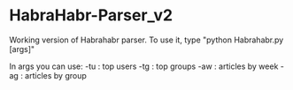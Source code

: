 # HabraHabr-Parser_v2
Working version of Habrahabr parser. To use it, type "python Habrahabr.py [args]"

In args you can use:
-tu : top users
-tg : top groups
-aw : articles by week
-ag : articles by group